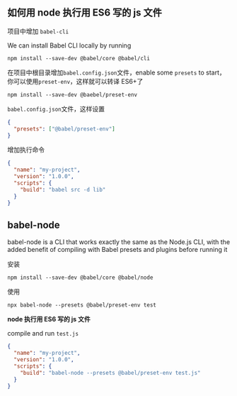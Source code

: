 ## 如何用 node 执行用 ES6 写的 js 文件

项目中增加 `babel-cli`

We can install Babel CLI locally by running

```Shell
npm install --save-dev @babel/core @babel/cli
```

在项目中根目录增加`babel.config.json`文件，enable some `presets` to start，
你可以使用`preset-env`，这样就可以转译 ES6+了

```Shell
npm install --save-dev @baebel/preset-env
```

`babel.config.json`文件，这样设置

```JSON
{
  "presets": ["@babel/preset-env"]
}
```

增加执行命令

```JSON
{
  "name": "my-project",
  "version": "1.0.0",
  "scripts": {
    "build": "babel src -d lib"
  }
}
```

## babel-node

babel-node is a CLI that works exactly the same as the Node.js CLI, with the added
benefit of compiling with Babel presets and plugins before running it

安装

```
npm install --save-dev @babel/core @babel/node
```

使用

```
npx babel-node --presets @babel/preset-env test
```

**node 执行用 ES6 写的 js 文件**

compile and run `test.js`

```JSON
{
  "name": "my-project",
  "version": "1.0.0",
  "scripts": {
    "build": "babel-node --presets @babel/preset-env test.js"
  }
}
```
